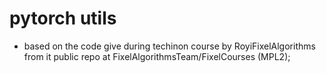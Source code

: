 # pytorch utils

* based on the code give during techinon course by RoyiFixelAlgorithms from it public repo at FixelAlgorithmsTeam/FixelCourses (MPL2);


